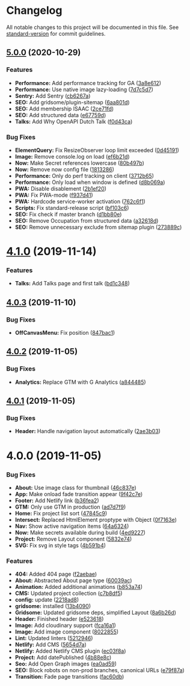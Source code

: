 # Changelog

All notable changes to this project will be documented in this file. See [standard-version](https://github.com/conventional-changelog/standard-version) for commit guidelines.

## [5.0.0](https://github.com/mrtnvh/mrtnvh/compare/v4.1.0...v5.0.0) (2020-10-29)


### Features

* **Performance:** Add performance tracking for GA ([3a8e612](https://github.com/mrtnvh/mrtnvh/commit/3a8e612864a2e8296fbef4d2bde26ac07ab0f7e6))
* **Performance:** Use native image lazy-loading ([7d7c5d7](https://github.com/mrtnvh/mrtnvh/commit/7d7c5d70b2c78e57c838e0cee4503516d73c7670))
* **Sentry:** Add Sentry ([cb6267a](https://github.com/mrtnvh/mrtnvh/commit/cb6267afe414575ac0ebeab3fbf053e2fdd780da))
* **SEO:** Add gridsome/plugin-sitemap ([6aa801d](https://github.com/mrtnvh/mrtnvh/commit/6aa801dbe5b5291a02c2551eeab3650917da1f98))
* **SEO:** Add membership ISAAC ([2ce71fd](https://github.com/mrtnvh/mrtnvh/commit/2ce71fddf8142423df30e35e266d5a7e41ee70fc))
* **SEO:** Add structured data ([e67759d](https://github.com/mrtnvh/mrtnvh/commit/e67759d66f27053884dd3d9a99e927f2c0b50f33))
* **Talks:** Add Why OpenAPI Dutch Talk ([f0d43ca](https://github.com/mrtnvh/mrtnvh/commit/f0d43caba7ae26a65be265c739b3650babd68b9b))


### Bug Fixes

* **ElementQuery:** Fix ResizeObserver loop limit exceeded ([0d45191](https://github.com/mrtnvh/mrtnvh/commit/0d45191e4dd126c50c311ab69b9af1521c2fc9b3))
* **Image:** Remove console.log on load ([ef6b21d](https://github.com/mrtnvh/mrtnvh/commit/ef6b21d201c89fd7f0ca7d2264dc4e7b0822221d))
* **Now:** Make Secret references lowercase ([80b497b](https://github.com/mrtnvh/mrtnvh/commit/80b497b9268574d08162f29681a22f6739d026b9))
* **Now:** Remove now config file ([1813286](https://github.com/mrtnvh/mrtnvh/commit/1813286ad29fd724deb3f86cc1591daf3eba0ef4))
* **Performance:** Only do perf tracking on client ([3712b65](https://github.com/mrtnvh/mrtnvh/commit/3712b656ef13b74c556628de7c17bc997112dcdd))
* **Performance:** Only load when window is defined ([d8b069a](https://github.com/mrtnvh/mrtnvh/commit/d8b069a2a4c9903689d04f6330eab82f60061592))
* **PWA:** Disable disablement ([2b1ef20](https://github.com/mrtnvh/mrtnvh/commit/2b1ef20a2fb852c9a0766dc3185e0bc80cc03565))
* **PWA:** Fix PWA-mode ([f937d41](https://github.com/mrtnvh/mrtnvh/commit/f937d41a6370f76599e406a86027f7103535bb8e))
* **PWA:** Hardcode service-worker activation ([762c6f1](https://github.com/mrtnvh/mrtnvh/commit/762c6f12de77bcb4001edf72d94b1ace9c8d8f98))
* **Scripts:** Fix standard-release script ([bf103c6](https://github.com/mrtnvh/mrtnvh/commit/bf103c63ce9318ebfc806e62cc5941187fea41d6))
* **SEO:** Fix check if master branch ([d1bb80e](https://github.com/mrtnvh/mrtnvh/commit/d1bb80e5c0c0e27a91648bdda4705c164eadd831))
* **SEO:** Remove Occupation from structured data ([a32618d](https://github.com/mrtnvh/mrtnvh/commit/a32618d2689233570f97017e1c6bcd7fbef09d97))
* **SEO:** Remove unnecessary exclude from sitemap plugin ([273889c](https://github.com/mrtnvh/mrtnvh/commit/273889c656dd25446253c7a2553863d8e68827a9))

# [4.1.0](https://github.com/mrtnvh/mrtnvh/compare/v4.0.3...v4.1.0) (2019-11-14)


### Features

* **Talks:** Add Talks page and first talk ([bd1c348](https://github.com/mrtnvh/mrtnvh/commit/bd1c348))



## [4.0.3](https://github.com/mrtnvh/mrtnvh/compare/v4.0.2...v4.0.3) (2019-11-10)


### Bug Fixes

* **OffCanvasMenu:** Fix position ([847bac1](https://github.com/mrtnvh/mrtnvh/commit/847bac1))



## [4.0.2](https://github.com/mrtnvh/mrtnvh/compare/v4.0.1...v4.0.2) (2019-11-05)


### Bug Fixes

* **Analytics:** Replace GTM with G Analytics ([a844485](https://github.com/mrtnvh/mrtnvh/commit/a844485))



## [4.0.1](https://github.com/mrtnvh/mrtnvh/compare/v4.0.0...v4.0.1) (2019-11-05)


### Bug Fixes

* **Header:** Handle navigation layout automatically ([2ae3b03](https://github.com/mrtnvh/mrtnvh/commit/2ae3b03))



# 4.0.0 (2019-11-05)


### Bug Fixes

* **About:** Use image class for thumbnail ([46c837e](https://github.com/mrtnvh/mrtnvh/commit/46c837e))
* **App:** Make onload fade transition appear ([9f42c7e](https://github.com/mrtnvh/mrtnvh/commit/9f42c7e))
* **Footer:** Add Netlify link ([b36fea2](https://github.com/mrtnvh/mrtnvh/commit/b36fea2))
* **GTM:** Only use GTM in production ([ad7d7f9](https://github.com/mrtnvh/mrtnvh/commit/ad7d7f9))
* **Home:** Fix project list sort ([47845c9](https://github.com/mrtnvh/mrtnvh/commit/47845c9))
* **Intersect:** Replaced HtmlElement proptype with Object ([0f7163e](https://github.com/mrtnvh/mrtnvh/commit/0f7163e))
* **Nav:** Show active navigation items ([64a6324](https://github.com/mrtnvh/mrtnvh/commit/64a6324))
* **Now:** Make secrets available during build ([4ed9227](https://github.com/mrtnvh/mrtnvh/commit/4ed9227))
* **Project:** Remove Layout component ([5832e74](https://github.com/mrtnvh/mrtnvh/commit/5832e74))
* **SVG:** Fix svg in style tags ([4b591b4](https://github.com/mrtnvh/mrtnvh/commit/4b591b4))


### Features

* **404:** Added 404 page ([f2aebae](https://github.com/mrtnvh/mrtnvh/commit/f2aebae))
* **About:** Abstracted About page type ([60039ac](https://github.com/mrtnvh/mrtnvh/commit/60039ac))
* **Animation:** Added additional animations ([b853a74](https://github.com/mrtnvh/mrtnvh/commit/b853a74))
* **CMS:** Updated project collection ([c7b8df5](https://github.com/mrtnvh/mrtnvh/commit/c7b8df5))
* **config:** update ([2218ad8](https://github.com/mrtnvh/mrtnvh/commit/2218ad8))
* **gridsome:** installed ([13b4090](https://github.com/mrtnvh/mrtnvh/commit/13b4090))
* **Gridsome:** Updated gridsome deps, simplified Layout ([8a6b26d](https://github.com/mrtnvh/mrtnvh/commit/8a6b26d))
* **Header:** Finished header ([e523618](https://github.com/mrtnvh/mrtnvh/commit/e523618))
* **Image:** Add cloudinary support ([fca16a1](https://github.com/mrtnvh/mrtnvh/commit/fca16a1))
* **Image:** Add image component ([8022855](https://github.com/mrtnvh/mrtnvh/commit/8022855))
* **Lint:** Updated linters ([5212946](https://github.com/mrtnvh/mrtnvh/commit/5212946))
* **Netlify:** Add CMS ([5654d7a](https://github.com/mrtnvh/mrtnvh/commit/5654d7a))
* **Netlify:** Added Netlify CMS plugin ([ec03f8a](https://github.com/mrtnvh/mrtnvh/commit/ec03f8a))
* **Project:** Add datePublished ([4b88e8c](https://github.com/mrtnvh/mrtnvh/commit/4b88e8c))
* **Seo:** Add Open Graph images ([ea0ad59](https://github.com/mrtnvh/mrtnvh/commit/ea0ad59))
* **SEO:** Block robots on non-prod branches, canonical URLs ([e79f87a](https://github.com/mrtnvh/mrtnvh/commit/e79f87a))
* **Transition:** Fade page transitions ([fac60db](https://github.com/mrtnvh/mrtnvh/commit/fac60db))
